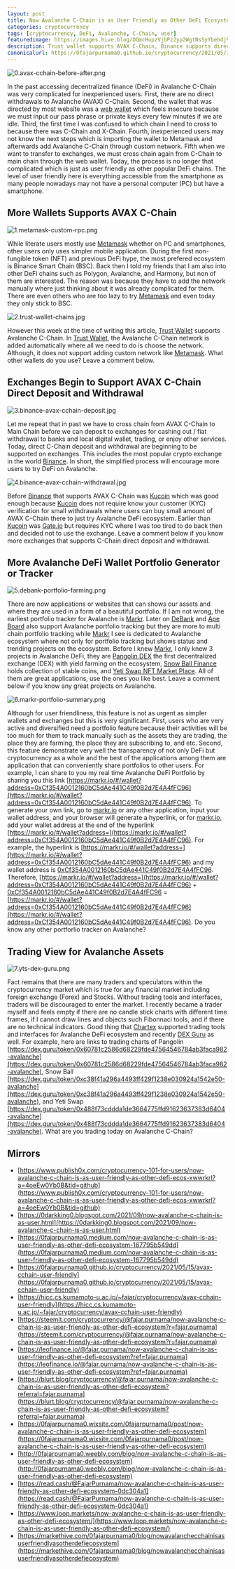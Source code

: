 ```yaml
---
layout: post
title: Now Avalanche C-Chain is as User Friendly as Other DeFi Ecosystem
categories: cryptocurrency
tags: [cryptocurrency, DeFi, Avalanche, C-Chain, user]
featuredimage: https://images.hive.blog/DQmcHupzVjbPz2yp2WgtNsSyYbehdj9FnQbS3gj8JZkKaHd/0.avax-cchain-before-after.png
description: Trust wallet supports AVAX C-Chain, Binance supports direct deposit and withdrawal, Markr for portfolio, and DEX Guru provides trading tools.
canonicalurl: https://0fajarpurnama0.github.io/cryptocurrency/2021/05/15/avax-cchain-user-friendly
---
```

![0.avax-cchain-before-after.png](https://images.hive.blog/DQmcHupzVjbPz2yp2WgtNsSyYbehdj9FnQbS3gj8JZkKaHd/0.avax-cchain-before-after.png)

In the past accessing decentralized finance (DeFi) in Avalanche C-Chain was very complicated for inexperienced users. First, there are no direct withdrawals to Avalanche (AVAX) C-Chain. Second, the wallet that was directed by most website was a [web wallet](https://wallet.avax.network/) which feels insecure because we must input our pass phrase or private keys every few minutes if we are idle. Third, the first time I was confused to which chain I need to cross to because there was C-Chain and X-Chain. Fourth, inexperienced users may not know the next steps which is importing the wallet to Metamask and afterwards add Avalanche C-Chain through custom network. Fifth when we want to transfer to exchanges, we must cross chain again from C-Chain to main chain through the web wallet. Today, the process is no longer that complicated which is just as user friendly as other popular DeFi chains. The level of user friendly here is everything accessible from the smartphone as many people nowadays may not have a personal computer (PC) but have a smartphone.



## More Wallets Supports AVAX C-Chain

![1.metamask-custom-rpc.png](https://images.hive.blog/DQmUfw2wV1tfN6QnirWkF9RT2QEgGvWAtPNSBNu9RGNFFmg/1.metamask-custom-rpc.png)

While literate users mostly use [Metamask](https://metamask.io/) whether on PC and smartphones, other users only uses simpler mobile application. During the first non-fungible token (NFT) and previous DeFi hype, the most prefered ecosystem is Binance Smart Chain (BSC). Back then I told my friends that I am also into other DeFi chains such as Polygon, Avalanche, and Harmony, but non of them are interested. The reason was because they have to add the network manually where just thinking about it was already complicated for them. There are even others who are too lazy to try [Metamask](https://metamask.io/) and even today they only stick to BSC.

![2.trust-wallet-chains.jpg](https://images.hive.blog/DQmPjdwtVjwwXvvTzeWnePpwW7D7EaHVmZAD3vnH4AxcbRo/2.trust-wallet-chains.jpg)

However this week at the time of writing this article, [Trust Wallet](https://share.trustwallet.com/l2nusUW) supports Avalanche C-Chain. In [Trust Wallet](https://share.trustwallet.com/l2nusUW), the Avalanche C-Chain network is added automatically where all we need to do is choose the network. Although, it does not support adding custom network like [Metamask](https://metamask.io/). What other wallets do you use? Leave a comment below.



## Exchanges Begin to Support AVAX C-Chain Direct Deposit and Withdrawal

![3.binance-avax-cchain-deposit.jpg](https://images.hive.blog/DQmciGhSWcnzZk6J2XvGUpiyiNbvaaLkYMieQYPVzAYDfTy/3.binance-avax-cchain-deposit.jpg)

Let me repeat that in past we have to cross chain from AVAX C-Chain to Main Chain before we can deposit to exchanges for cashing out / fiat withdrawal to banks and local digital wallet, trading, or enjoy other services. Today, direct C-Chain deposit and withdrawal are beginning to be supported on exchanges. This includes the most popular crypto exchange in the world [Binance](https://accounts.binance.cc/en/register?ref=36878461). In short, the simplified process will encourage more users to try DeFi on Avalanche.

![4.binance-avax-cchain-withdrawal.jpg](https://images.hive.blog/DQmP721rbETBa5LqWEYZZRczA38gzKAiajmBrcXSwGvVSPy/4.binance-avax-cchain-withdrawal.jpg)

Before [Binance](https://accounts.binance.cc/en/register?ref=36878461) that supports AVAX C-Chain was [Kucoin](https://www.kucoin.com/ucenter/signup?rcode=xgHf1b&lang=en_US&utm_source=friendInvite) which was good enough because [Kucoin](https://www.kucoin.com/ucenter/signup?rcode=xgHf1b&lang=en_US&utm_source=friendInvite) does not require know your customer (KYC) verification for small withdrawals where users can buy small amount of AVAX C-Chain there to just try Avalanche DeFi ecosystem. Earlier than [Kucoin](https://www.kucoin.com/ucenter/signup?rcode=xgHf1b&lang=en_US&utm_source=friendInvite) was [Gate.io](https://www.gate.io/signup/3301591) but requires KYC where I was too tired to do back then and decided not to use the exchange. Leave a comment below if you know more exchanges that supports C-Chain direct deposit and withdrawal.



## More Avalanche DeFi Wallet Portfolio Generator or Tracker

![5.debank-portfolio-farming.png](https://images.hive.blog/DQmdVKxmShvjob7TsoQyCLmddTUCprMkhVcB9RcX1YsU9np/5.debank-portfolio-farming.png)

There are now applications or websites that can shows our assets and where they are used in a form of a beautiful portfolio. If I am not wrong, the earliest portfolio tracker for Avalanche is [Markr](https://markr.io/). Later on [DeBank](https://debank.com) and [Ape Board](https://apeboard.finance/) also support Avalanche portfolio tracking but they are more to multi chain portfolio tracking while [Markr](https://markr.io/) I see is dedicated to Avalanche ecosystem where not only for portfolio tracking but shows status and trending projects on the ecosystem. Before I knew [Markr](https://markr.io/), I only knew 3 projects in Avalanche DeFi, they are [Pangolin DEX](https://app.pangolin.exchange/#/swap) the first decentralized exchange (DEX) with yield farming on the ecosystem, [Snow Ball Finance](https://beta.snowball.network/) holds collection of stable coins, and [Yeti Swap NFT Market Place](https://exchange.yetiswap.app/#/nft-marketplace). All of them are great applications, use the ones you like best. Leave a comment below if you know any great projects on Avalanche.

![6.markr-portfolio-summary.png](https://images.hive.blog/DQmcqKZouxyfwVMXPoJWJFkWtecjcgTM7uYrUJUfVCqTWJr/6.markr-portfolio-summary.png)

Although for user friendliness, this feature is not as urgent as simpler wallets and exchanges but this is very significant. First, users who are very active and diversified need a portfolio feature because their activities will be too much for them to track manually such as the assets they are trading, the place they are farming, the place they are subscribing to, and etc. Second, this feature demonstrate very well the transparency of not only DeFi but cryptocurrency as a whole and the best of the applications among them are application that can conveniently share portfolios to other users. For example, I can share to you my real time Avalanche DeFi Portfolio by sharing you this link [https://markr.io/#/wallet?address=0xCf354A0012160bC5dAe441C49f0B2d7E4A4fFC96](https://markr.io/#/wallet?address=0xCf354A0012160bC5dAe441C49f0B2d7E4A4fFC96). To generate your own link, go to [markr.io](https://markr.io/) or any other application, input your wallet address, and your browser will generate a hyperlink, or for [markr.io](https://markr.io/), add your wallet address at the end of the hyperlink [https://markr.io/#/wallet?address=](https://markr.io/#/wallet?address=0xCf354A0012160bC5dAe441C49f0B2d7E4A4fFC96). For example, the hyperlink is [https://markr.io/#/wallet?address=](https://markr.io/#/wallet?address=0xCf354A0012160bC5dAe441C49f0B2d7E4A4fFC96) and my wallet address is [0xCf354A0012160bC5dAe441C49f0B2d7E4A4fFC96](https://markr.io/#/wallet?address=0xCf354A0012160bC5dAe441C49f0B2d7E4A4fFC96). Therefore, [https://markr.io/#/wallet?address=](https://markr.io/#/wallet?address=0xCf354A0012160bC5dAe441C49f0B2d7E4A4fFC96) + [0xCf354A0012160bC5dAe441C49f0B2d7E4A4fFC96](https://markr.io/#/wallet?address=0xCf354A0012160bC5dAe441C49f0B2d7E4A4fFC96) = [https://markr.io/#/wallet?address=0xCf354A0012160bC5dAe441C49f0B2d7E4A4fFC96](https://markr.io/#/wallet?address=0xCf354A0012160bC5dAe441C49f0B2d7E4A4fFC96). Do you know any other portforlio tracker on Avalanche?



## Trading View for Avalanche Assets

![7.yts-dex-guru.png](https://images.hive.blog/DQmYaouxpsU7dTBVUQmDsVCg6WQXg3DHmsZ2qW1BV4AigwY/7.yts-dex-guru.png)

Fact remains that there are many traders and speculators within the cryptocurrency market which is true for any financial market including foreign exchange (Forex) and Stocks. Without trading tools and interfaces, traders will be discouraged to enter the market. I recently became a trader myself and feels empty if there are no candle stick charts with different time frames, if I cannot draw lines and objects such Fibonnaci tools, and if there are no technical indicators. Good thing that [Chartex](https://metamorphosis.chartex.pro/) supported trading tools and interfaces for Avalanche DeFi ecosystem and recently [DEX Guru](https://dex.guru/) as well. For example, here are links to trading charts of Pangolin [https://dex.guru/token/0x60781c2586d68229fde47564546784ab3faca982-avalanche](https://dex.guru/token/0x60781c2586d68229fde47564546784ab3faca982-avalanche), Snow Ball [https://dex.guru/token/0xc38f41a296a4493ff429f1238e030924a1542e50-avalanche](https://dex.guru/token/0xc38f41a296a4493ff429f1238e030924a1542e50-avalanche), and Yeti Swap [https://dex.guru/token/0x488f73cddda1de3664775ffd91623637383d6404-avalanche](https://dex.guru/token/0x488f73cddda1de3664775ffd91623637383d6404-avalanche). What are you trading today on Avalanche C-Chain?

<script src="https://widgets.coingecko.com/coingecko-coin-ticker-widget.js"></script>
<coingecko-coin-ticker-widget currency="usd" coin-id="avalanche-2" locale="en"></coingecko-coin-ticker-widget>

## Mirrors

*   [https://www.publish0x.com/cryptocurrency-101-for-users/now-avalanche-c-chain-is-as-user-friendly-as-other-defi-ecos-xwwrkrl?a=4oeEw0Yb0B&tid=github](https://www.publish0x.com/cryptocurrency-101-for-users/now-avalanche-c-chain-is-as-user-friendly-as-other-defi-ecos-xwwrkrl?a=4oeEw0Yb0B&tid=github)
*   [https://0darkking0.blogspot.com/2021/09/now-avalanche-c-chain-is-as-user.html](https://0darkking0.blogspot.com/2021/09/now-avalanche-c-chain-is-as-user.html)
*   [https://0fajarpurnama0.medium.com/now-avalanche-c-chain-is-as-user-friendly-as-other-defi-ecosystem-167795b549dd](https://0fajarpurnama0.medium.com/now-avalanche-c-chain-is-as-user-friendly-as-other-defi-ecosystem-167795b549dd)
*   [https://0fajarpurnama0.github.io/cryptocurrency/2021/05/15/avax-cchain-user-friendly](https://0fajarpurnama0.github.io/cryptocurrency/2021/05/15/avax-cchain-user-friendly)
*   [https://hicc.cs.kumamoto-u.ac.jp/~fajar/cryptocurrency/avax-cchain-user-friendly](https://hicc.cs.kumamoto-u.ac.jp/~fajar/cryptocurrency/avax-cchain-user-friendly)
*   [https://steemit.com/cryptocurrency/@fajar.purnama/now-avalanche-c-chain-is-as-user-friendly-as-other-defi-ecosystem?r=fajar.purnama](https://steemit.com/cryptocurrency/@fajar.purnama/now-avalanche-c-chain-is-as-user-friendly-as-other-defi-ecosystem?r=fajar.purnama)
*   [https://leofinance.io/@fajar.purnama/now-avalanche-c-chain-is-as-user-friendly-as-other-defi-ecosystem?ref=fajar.purnama](https://leofinance.io/@fajar.purnama/now-avalanche-c-chain-is-as-user-friendly-as-other-defi-ecosystem?ref=fajar.purnama)
*   [https://blurt.blog/cryptocurrency/@fajar.purnama/now-avalanche-c-chain-is-as-user-friendly-as-other-defi-ecosystem?referral=fajar.purnama](https://blurt.blog/cryptocurrency/@fajar.purnama/now-avalanche-c-chain-is-as-user-friendly-as-other-defi-ecosystem?referral=fajar.purnama)
*   [https://0fajarpurnama0.wixsite.com/0fajarpurnama0/post/now-avalanche-c-chain-is-as-user-friendly-as-other-defi-ecosystem](https://0fajarpurnama0.wixsite.com/0fajarpurnama0/post/now-avalanche-c-chain-is-as-user-friendly-as-other-defi-ecosystem)
*   [http://0fajarpurnama0.weebly.com/blog/now-avalanche-c-chain-is-as-user-friendly-as-other-defi-ecosystem](http://0fajarpurnama0.weebly.com/blog/now-avalanche-c-chain-is-as-user-friendly-as-other-defi-ecosystem)
*   [https://read.cash/@FajarPurnama/now-avalanche-c-chain-is-as-user-friendly-as-other-defi-ecosystem-0dc304a1](https://read.cash/@FajarPurnama/now-avalanche-c-chain-is-as-user-friendly-as-other-defi-ecosystem-0dc304a1)
*   [https://www.loop.markets/now-avalanche-c-chain-is-as-user-friendly-as-other-defi-ecosystem/](https://www.loop.markets/now-avalanche-c-chain-is-as-user-friendly-as-other-defi-ecosystem/)
*   [https://markethive.com/0fajarpurnama0/blog/nowavalanchecchainisasuserfriendlyasotherdefiecosystem](https://markethive.com/0fajarpurnama0/blog/nowavalanchecchainisasuserfriendlyasotherdefiecosystem)
